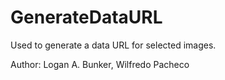 GenerateDataURL
===============

Used to generate a data URL for selected images.

Author: Logan A. Bunker, Wilfredo Pacheco